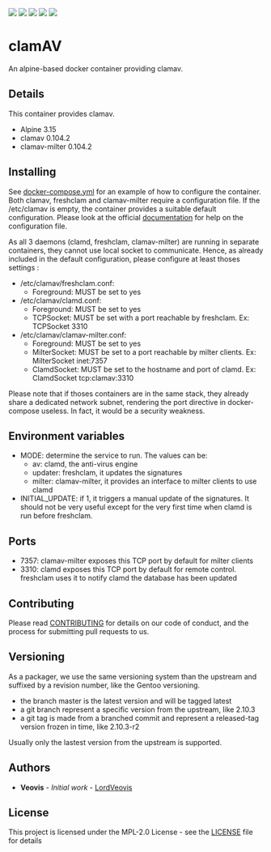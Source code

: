 [![](https://img.shields.io/docker/cloud/build/veovis/clamav.svg)](https://hub.docker.com/r/veovis/clamav/builds) [![](https://img.shields.io/docker/pulls/veovis/clamav.svg)](https://hub.docker.com/r/veovis/clamav) ![](https://img.shields.io/microbadger/image-size/veovis%2Fclamav.svg) [![](https://img.shields.io/github/tag/LordVeovis/docker-clamav.svg)](https://github.com/LordVeovis/docker-clamav/tags) [![](https://img.shields.io/github/license/LordVeovis/docker-clamav.svg)](https://github.com/LordVeovis/docker-clamav/blob/master/LICENSE)

# clamAV

An alpine-based docker container providing clamav.

## Details

This container provides clamav.

* Alpine 3.15
* clamav 0.104.2
* clamav-milter 0.104.2

## Installing

See [docker-compose.yml](https://github.com/LordVeovis/docker-clamav/blob/master/docker-compose.yml) for an example of how to configure the container.
Both clamav, freshclam and clamav-milter require a configuration file. If the /etc/clamav is empty, the container provides a suitable default configuration.
Please look at the official [documentation](https://www.clamav.net/documents/configuration) for help on the configuration file.

As all 3 daemons (clamd, freshclam, clamav-milter) are running in separate containers, they cannot use local socket to communicate. Hence, as already included in the default configuration, please configure at least thoses settings :
* /etc/clamav/freshclam.conf:
  * Foreground: MUST be set to yes
* /etc/clamav/clamd.conf:
  * Foreground: MUST be set to yes
  * TCPSocket: MUST be set with a port reachable by freshclam. Ex: TCPSocket 3310
* /etc/clamav/clamav-milter.conf:
  * Foreground: MUST be set to yes
  * MilterSocket: MUST be set to a port reachable by milter clients. Ex: MilterSocket inet:7357
  * ClamdSocket: MUST be set to the hostname and port of clamd. Ex: ClamdSocket tcp:clamav:3310

Please note that if thoses containers are in the same stack, they already share a dedicated network subnet, rendering the port directive in docker-compose useless. In fact, it would be a security weakness.

## Environment variables

* MODE: determine the service to run. The values can be:
  * av: clamd, the anti-virus engine
  * updater: freshclam, it updates the signatures
  * milter: clamav-milter, it provides an interface to milter clients to use clamd
* INITIAL_UPDATE: if 1, it triggers a manual update of the signatures. It should not be very useful except for the very first time when clamd is run before freshclam.

## Ports

* 7357: clamav-milter exposes this TCP port by default for milter clients
* 3310: clamd exposes this TCP port by default for remote control. freshclam uses it to notify clamd the database has been updated

## Contributing

Please read [CONTRIBUTING](https://github.com/LordVeovis/docker-clamav/blob/master/CONTRIBUTING) for details on our code of conduct, and the process for submitting pull requests to us.

## Versioning

As a packager, we use the same versioning system than the upstream and suffixed by a revision number, like the Gentoo versioning.

* the branch master is the latest version and will be tagged latest
* a git branch represent a specific version from the upstream, like 2.10.3
* a git tag is made from a branched commit and represent a released-tag version frozen in time, like 2.10.3-r2

Usually only the lastest version from the upstream is supported.

## Authors

* **Veovis** - *Initial work* - [LordVeovis](https://github.com/LordVeovis)

## License

This project is licensed under the MPL-2.0 License - see the [LICENSE](https://github.com/LordVeovis/docker-clamav/blob/master/LICENSE) file for details
